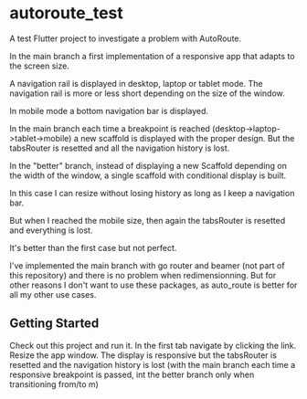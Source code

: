 # autoroute_test

A test Flutter project to investigate a problem with AutoRoute.

In the main branch a first implementation of a responsive app that adapts to the screen size.

A navigation rail is displayed in desktop, laptop or tablet mode. The navigation rail is more or less short depending on the size of the window.

In mobile mode a bottom navigation bar is displayed.

In the main branch each time a breakpoint is reached (desktop->laptop->tablet->mobile) a new scaffold is displayed with the proper design. But the tabsRouter is resetted and all the navigation history is lost.

In the "better" branch, instead of displaying a new Scaffold depending on the width of the window, a single scaffold with conditional display is built.

In this case I can resize without losing history as long as I keep a navigation bar.

But when I reached the mobile size, then again the tabsRouter is resetted and everything is lost.

It's better than the first case but not perfect.

I've implemented the main branch with go router and beamer (not part of this repository) and there is no problem when redimensionning. But for other reasons I don't want to use these packages, as auto_route is better for all my other use cases.

## Getting Started

Check out this project and run it. In the first tab navigate by clicking the link.
Resize the app window. The display is responsive but the tabsRouter is resetted and the navigation history is lost (with the main branch each time a responsive breakpoint is passed, int the better branch only when transitioning from/to m)

